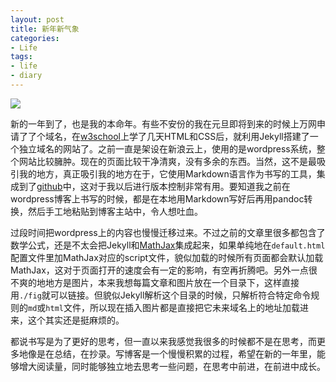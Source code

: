 ```yaml
---
layout: post
title: 新年新气象
categories:
- Life
tags:
- life
- diary
---
```


![](http://octman.com/images/2014/golang.jpg)

新的一年到了，也是我的本命年。有些不安份的我在元旦即将到来的时候上万网申请了了个域名，在[w3school][w3school]上学了几天HTML和CSS后，就利用Jekyll搭建了一个独立域名的网站了。之前一直是架设在新浪云上，使用的是wordpress系统，整个网站比较臃肿。现在的页面比较干净清爽，没有多余的东西。当然，这不是最吸引我的地方，真正吸引我的地方在于，它使用Markdown语言作为书写的工具，集成到了[github](github)中，这对于我以后进行版本控制非常有用。要知道我之前在wordpress博客上书写的时候，都是在本地用Markdown写好后再用pandoc转换，然后手工地粘贴到博客主站中，令人想吐血。

过段时间把wordpress上的内容也慢慢迁移过来。不过之前的文章里很多都包含了数学公式，还是不太会把Jekyll和[MathJax][MathJax]集成起来，如果单纯地在`default.html`配置文件里加MathJax对应的script文件，貌似加载的时候所有页面都会默认加载MathJax，这对于页面打开的速度会有一定的影响，有空再折腾吧。另外一点很不爽的地地方是图片，本来我想每篇文章和图片放在一个目录下，这样直接用`./fig`就可以链接。但貌似Jekyll解析这个目录的时候，只解析符合特定命令规则的`md`或`html`文件，所以现在插入图片都是直接把它未来域名上的地址加载进来，这个其实还是挺麻烦的。

都说书写是为了更好的思考，但一直以来我感觉我很多的时候都不是在思考，而更多地像是在总结，在抄录。写博客是一个慢慢积累的过程，希望在新的一年里，能够增大阅读量，同时能够独立地去思考一些问题，在思考中前进，在前进中成长。

[w3school]: http://www.w3schools.com/css/
[github]: https://github.com/
[MathJax]: http://www.mathjax.org/ 
